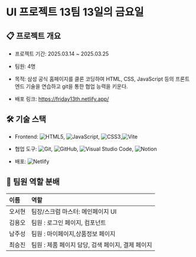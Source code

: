 # UI 프로젝트 13팀 13일의 금요일

## 📋 프로젝트 개요

- 프로젝트 기간: 2025.03.14 ~ 2025.03.25

- 팀원: 4명

- 목적: 삼성 공식 홈페이지를 클론 코딩하여 HTML, CSS, JavaScript 등의 프론트엔드 기술을 연습하고 git을 통한 협업 능력을 키운다.

- 배포 링크: https://friday13th.netlify.app/

## 🛠️ 기술 스택

- Frontend: ![HTML5](https://img.shields.io/badge/html5-%23E34F26.svg?style=for-the-badge&logo=html5&logoColor=white), ![JavaScript](https://img.shields.io/badge/javascript-%23323330.svg?style=for-the-badge&logo=javascript&logoColor=%23F7DF1E), ![CSS3](https://img.shields.io/badge/css3-%231572B6.svg?style=for-the-badge&logo=css3&logoColor=white),![Vite](https://img.shields.io/badge/vite-%23646CFF.svg?style=for-the-badge&logo=vite&logoColor=white)

- 협업 도구: ![Git](https://img.shields.io/badge/git-%23F05033.svg?style=for-the-badge&logo=git&logoColor=white), ![GitHub](https://img.shields.io/badge/github-%23121011.svg?style=for-the-badge&logo=github&logoColor=white), ![Visual Studio Code](https://img.shields.io/badge/Visual%20Studio%20Code-0078d7.svg?style=for-the-badge&logo=visual-studio-code&logoColor=white), ![Notion](https://img.shields.io/badge/Notion-%23000000.svg?style=for-the-badge&logo=notion&logoColor=white)

- 배포: ![Netlify](https://img.shields.io/badge/netlify-%23000000.svg?style=for-the-badge&logo=netlify&logoColor=#00C7B7)

## 🔄 팀원 역할 분배

| 이름   | 역할                                              |
| :----- | :------------------------------------------------ |
| 오서현 | 팀장/스크럼 마스터: 메인페이지 UI                 |
| 김용오 | 팀원 : 로그인 페이지, 컴포넌트                    |
| 남주성 | 팀원 : 마이페이지,상품정보 페이지                 |
| 최승진 | 팀원 : 제품 페이지 담당, 검색 페이지, 결제 페이지 |
